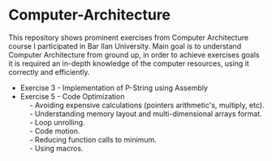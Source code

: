 # Computer-Architecture
This repository shows prominent exercises from Computer Architecture course I participated in Bar Ilan University.
Main goal is to understand Computer Architecture from ground up, in order to achieve exercises goals it is required an in-depth knowledge of the computer resources, using it correctly and efficiently.

- Exercise 3 - Implementation of P-String using Assembly <br/>
- Exercise 5 - Code Optimization <br/>
&emsp; - Avoiding expensive calculations (pointers arithmetic's, multiply, etc). <br/>
&emsp; - Understanding memory layout and multi-dimensional arrays format. <br/>
&emsp; - Loop unrolling. <br/>
&emsp; - Code motion. <br/>
&emsp; - Reducing function calls to minimum. <br/>
&emsp; - Using macros. <br/>
